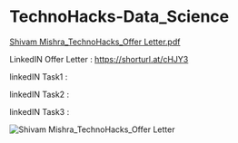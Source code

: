 # TechnoHacks-Data_Science

[Shivam Mishra_TechnoHacks_Offer Letter.pdf](https://github.com/Shivam1431/TechnoHacks-Data_Science/files/13539710/Shivam.Mishra_TechnoHacks_Offer.Letter.pdf)

LinkedIN Offer Letter : https://shorturl.at/cHJY3

linkedIN Task1 : 

linkedIN Task2 : 

linkedIN Task3 : 

![Shivam Mishra_TechnoHacks_Offer Letter](https://github.com/Shivam1431/TechnoHacks-Data_Science/assets/103066914/1afe2de7-edbb-4a4a-9ae4-dc2a63d1fb82)

